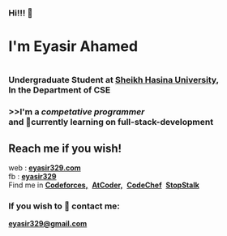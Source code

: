 ### Hi!!! 👋
<h1>I'm Eyasir Ahamed<h1>
<h3>Undergraduate Student at <a href="https://www.shu.edu.bd/">Sheikh Hasina University</a>,<br> In the Department of CSE<h3>
>>I'm a <i>competative programmer</i><br>and
🌱currently learning on full-stack-development
<br>
<h2>Reach me if you wish!</h2>
web : <a href="https://www.eyasir329.com/"><b>eyasir329.com</b></a><br>
fb : <a href="https://www.facebook.com/eyasir329"><b>eyasir329</b></a><br>
Find me in
<a href="https://codeforces.com/profile/eyasir329"><b>Codeforces,</b></a>&nbsp;
<a href="https://atcoder.jp/users/eyasir329"><b>AtCoder,</b></a>&nbsp;
<a href="https://www.codechef.com/users/eyasir329"><b>CodeChef</b></a>&nbsp;
<a href="https://www.stopstalk.com/user/profile/eyasir_shu_cse_002"><b>StopStalk</b></a>&nbsp;
<h3>If you wish to 💬 contact me:</h3>
<a href="eyasir329@gmail.com"><b>eyasir329@gmail.com</b></a>
